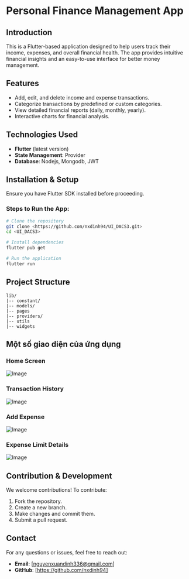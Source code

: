 # Personal Finance Management App

## Introduction
This is a Flutter-based application designed to help users track their income, expenses, and overall financial health. The app provides intuitive financial insights and an easy-to-use interface for better money management.

## Features
- Add, edit, and delete income and expense transactions.
- Categorize transactions by predefined or custom categories.
- View detailed financial reports (daily, monthly, yearly).
- Interactive charts for financial analysis.

## Technologies Used
- **Flutter** (latest version)
- **State Management**: Provider
- **Database**: Nodejs, Mongodb, JWT

## Installation & Setup
Ensure you have Flutter SDK installed before proceeding.

### Steps to Run the App:
```sh
# Clone the repository
git clone <https://github.com/nxdinh94/UI_DACS3.git>
cd <UI_DACS3>

# Install dependencies
flutter pub get

# Run the application
flutter run
```

## Project Structure
```
lib/
|-- constant/      
|-- models/    
|-- pages
|-- providers/   
|-- utils
|-- widgets  
```

## Một số giao diện của ứng dụng
### Home Screen
![Image](https://private-user-images.githubusercontent.com/115705231/424798622-12d95a73-18f2-4309-b364-43884af8a818.jpg?jwt=eyJhbGciOiJIUzI1NiIsInR5cCI6IkpXVCJ9.eyJpc3MiOiJnaXRodWIuY29tIiwiYXVkIjoicmF3LmdpdGh1YnVzZXJjb250ZW50LmNvbSIsImtleSI6ImtleTUiLCJleHAiOjE3NDI0MzkxOTIsIm5iZiI6MTc0MjQzODg5MiwicGF0aCI6Ii8xMTU3MDUyMzEvNDI0Nzk4NjIyLTEyZDk1YTczLTE4ZjItNDMwOS1iMzY0LTQzODg0YWY4YTgxOC5qcGc_WC1BbXotQWxnb3JpdGhtPUFXUzQtSE1BQy1TSEEyNTYmWC1BbXotQ3JlZGVudGlhbD1BS0lBVkNPRFlMU0E1M1BRSzRaQSUyRjIwMjUwMzIwJTJGdXMtZWFzdC0xJTJGczMlMkZhd3M0X3JlcXVlc3QmWC1BbXotRGF0ZT0yMDI1MDMyMFQwMjQ4MTJaJlgtQW16LUV4cGlyZXM9MzAwJlgtQW16LVNpZ25hdHVyZT1lZjI3NzAzYTFlNTVjOTExMDE4ZjM5NDk3ZDFhNmQ0ZDQyYTJlOTM4NGU4MTJjYmU5Y2JiZGQwNGRmOGI5ZmNlJlgtQW16LVNpZ25lZEhlYWRlcnM9aG9zdCJ9.NevWF4c6hrQWGNQaDrWiVY82fYLodUqyOH8vtclS2MU)
### Transaction History
![Image](https://private-user-images.githubusercontent.com/115705231/424798203-b5aa6586-c240-4cfb-a816-99f931e0b7df.jpg?jwt=eyJhbGciOiJIUzI1NiIsInR5cCI6IkpXVCJ9.eyJpc3MiOiJnaXRodWIuY29tIiwiYXVkIjoicmF3LmdpdGh1YnVzZXJjb250ZW50LmNvbSIsImtleSI6ImtleTUiLCJleHAiOjE3NDI0MzkxOTIsIm5iZiI6MTc0MjQzODg5MiwicGF0aCI6Ii8xMTU3MDUyMzEvNDI0Nzk4MjAzLWI1YWE2NTg2LWMyNDAtNGNmYi1hODE2LTk5ZjkzMWUwYjdkZi5qcGc_WC1BbXotQWxnb3JpdGhtPUFXUzQtSE1BQy1TSEEyNTYmWC1BbXotQ3JlZGVudGlhbD1BS0lBVkNPRFlMU0E1M1BRSzRaQSUyRjIwMjUwMzIwJTJGdXMtZWFzdC0xJTJGczMlMkZhd3M0X3JlcXVlc3QmWC1BbXotRGF0ZT0yMDI1MDMyMFQwMjQ4MTJaJlgtQW16LUV4cGlyZXM9MzAwJlgtQW16LVNpZ25hdHVyZT1hN2ViODNiNjQ4ZDAxNGI0NWNkYzFjZDBmMmI1MjJhZmQ4NzA5MzU5NDdhOWFhOTBiM2Q2YjhiNTRhOGZkMWQxJlgtQW16LVNpZ25lZEhlYWRlcnM9aG9zdCJ9.NFSiXst6-MpPIM4qj9eQwPIU81fwUl5ILn76FqemmD4)
### Add Expense
![Image](https://private-user-images.githubusercontent.com/115705231/424798439-82202f3a-7426-4f94-8f5c-9208e219c449.jpg?jwt=eyJhbGciOiJIUzI1NiIsInR5cCI6IkpXVCJ9.eyJpc3MiOiJnaXRodWIuY29tIiwiYXVkIjoicmF3LmdpdGh1YnVzZXJjb250ZW50LmNvbSIsImtleSI6ImtleTUiLCJleHAiOjE3NDI0MzkxOTIsIm5iZiI6MTc0MjQzODg5MiwicGF0aCI6Ii8xMTU3MDUyMzEvNDI0Nzk4NDM5LTgyMjAyZjNhLTc0MjYtNGY5NC04ZjVjLTkyMDhlMjE5YzQ0OS5qcGc_WC1BbXotQWxnb3JpdGhtPUFXUzQtSE1BQy1TSEEyNTYmWC1BbXotQ3JlZGVudGlhbD1BS0lBVkNPRFlMU0E1M1BRSzRaQSUyRjIwMjUwMzIwJTJGdXMtZWFzdC0xJTJGczMlMkZhd3M0X3JlcXVlc3QmWC1BbXotRGF0ZT0yMDI1MDMyMFQwMjQ4MTJaJlgtQW16LUV4cGlyZXM9MzAwJlgtQW16LVNpZ25hdHVyZT1iZDJkZDM5NjNhYzcyODQ3Y2MzMzk2OWI4MGM0NjExYTE5M2NlZDZmODFjNjQ1MWQzY2ZlMGIxYjNjNDQzZmIxJlgtQW16LVNpZ25lZEhlYWRlcnM9aG9zdCJ9.aJMcso5MGfajprnABpZTfzSeC6hHOUGXMCQCvuBxXhs)
### Expense Limit Details
![Image](https://private-user-images.githubusercontent.com/115705231/424798501-70bb2ca9-24bb-448c-810c-50a2f1257364.jpg?jwt=eyJhbGciOiJIUzI1NiIsInR5cCI6IkpXVCJ9.eyJpc3MiOiJnaXRodWIuY29tIiwiYXVkIjoicmF3LmdpdGh1YnVzZXJjb250ZW50LmNvbSIsImtleSI6ImtleTUiLCJleHAiOjE3NDI0Mzk0MzUsIm5iZiI6MTc0MjQzOTEzNSwicGF0aCI6Ii8xMTU3MDUyMzEvNDI0Nzk4NTAxLTcwYmIyY2E5LTI0YmItNDQ4Yy04MTBjLTUwYTJmMTI1NzM2NC5qcGc_WC1BbXotQWxnb3JpdGhtPUFXUzQtSE1BQy1TSEEyNTYmWC1BbXotQ3JlZGVudGlhbD1BS0lBVkNPRFlMU0E1M1BRSzRaQSUyRjIwMjUwMzIwJTJGdXMtZWFzdC0xJTJGczMlMkZhd3M0X3JlcXVlc3QmWC1BbXotRGF0ZT0yMDI1MDMyMFQwMjUyMTVaJlgtQW16LUV4cGlyZXM9MzAwJlgtQW16LVNpZ25hdHVyZT1iNzNhODAxNGVlNGY1NjIzNGI1YWUxOWYwYWU4YzJiM2Y4MWMzZGQ5YTY5N2RhMDBmMGE5Mjg0YTM1OTViM2U4JlgtQW16LVNpZ25lZEhlYWRlcnM9aG9zdCJ9.9dY4Qp3USRbY5odqt_8lVTcWcwBKRFvIc6Q2PykbcpQ)

## Contribution & Development
We welcome contributions! To contribute:
1. Fork the repository.
2. Create a new branch.
3. Make changes and commit them.
4. Submit a pull request.

## Contact
For any questions or issues, feel free to reach out:
- **Email**: [nguyenxuandinh336@gmail.com]
- **GitHub**: [https://github.com/nxdinh94]

